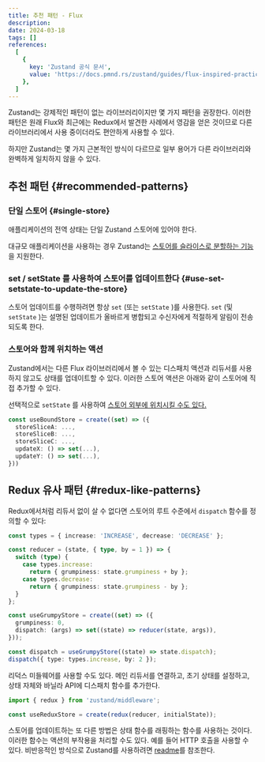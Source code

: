 ```yaml
---
title: 추천 패턴 - Flux
description:
date: 2024-03-18
tags: []
references:
  [
    {
      key: 'Zustand 공식 문서',
      value: 'https://docs.pmnd.rs/zustand/guides/flux-inspired-practice',
    },
  ]
---
```


Zustand는 강제적인 패턴이 없는 라이브러리이지만 몇 가지 패턴을 권장한다. 이러한 패턴은 원래 Flux와 최근에는 Redux에서 발견한 사례에서 영감을 얻은 것이므로 다른 라이브러리에서 사용 중이더라도 편안하게 사용할 수 있다.

하지만 Zustand는 몇 가지 근본적인 방식이 다르므로 일부 용어가 다른 라이브러리와 완벽하게 일치하지 않을 수 있다.

## 추천 패턴 {#recommended-patterns}

### 단일 스토어 {#single-store}

애플리케이션의 전역 상태는 단일 Zustand 스토어에 있어야 한다.

대규모 애플리케이션을 사용하는 경우 Zustand는 [스토어를 슬라이스로 분할하는 기능](https://docs.pmnd.rs/zustand/guides/slices-pattern)을 지원한다.

### set / setState 를 사용하여 스토어를 업데이트한다 {#use-set-setstate-to-update-the-store}

스토어 업데이트를 수행하려면 항상 `set` (또는 `setState` )를 사용한다. `set` (및 `setState` )는 설명된 업데이트가 올바르게 병합되고 수신자에게 적절하게 알림이 전송되도록 한다.

### 스토어와 함께 위치하는 액션

Zustand에서는 다른 Flux 라이브러리에서 볼 수 있는 디스패치 액션과 리듀서를 사용하지 않고도 상태를 업데이트할 수 있다. 이러한 스토어 액션은 아래와 같이 스토어에 직접 추가할 수 있다.

선택적으로 `setState` 를 사용하여 [스토어 외부에 위치시킬 수도 있다.](https://docs.pmnd.rs/zustand/guides/practice-with-no-store-actions)

```ts
const useBoundStore = create((set) => ({
  storeSliceA: ...,
  storeSliceB: ...,
  storeSliceC: ...,
  updateX: () => set(...),
  updateY: () => set(...),
}))
```

## Redux 유사 패턴 {#redux-like-patterns}

Redux에서처럼 리듀서 없이 살 수 없다면 스토어의 루트 수준에서 `dispatch` 함수를 정의할 수 있다:

```ts
const types = { increase: 'INCREASE', decrease: 'DECREASE' };

const reducer = (state, { type, by = 1 }) => {
  switch (type) {
    case types.increase:
      return { grumpiness: state.grumpiness + by };
    case types.decrease:
      return { grumpiness: state.grumpiness - by };
  }
};

const useGrumpyStore = create((set) => ({
  grumpiness: 0,
  dispatch: (args) => set((state) => reducer(state, args)),
}));

const dispatch = useGrumpyStore((state) => state.dispatch);
dispatch({ type: types.increase, by: 2 });
```

리덕스 미들웨어를 사용할 수도 있다. 메인 리듀서를 연결하고, 초기 상태를 설정하고, 상태 자체와 바닐라 API에 디스패치 함수를 추가한다.

```ts
import { redux } from 'zustand/middleware';

const useReduxStore = create(redux(reducer, initialState));
```

스토어를 업데이트하는 또 다른 방법은 상태 함수를 래핑하는 함수를 사용하는 것이다. 이러한 함수는 액션의 부작용을 처리할 수도 있다. 예를 들어 HTTP 호출을 사용할 수 있다. 비반응적인 방식으로 Zustand를 사용하려면 [readme](https://github.com/pmndrs/zustand#readingwriting-state-and-reacting-to-changes-outside-of-components)를 참조한다.

